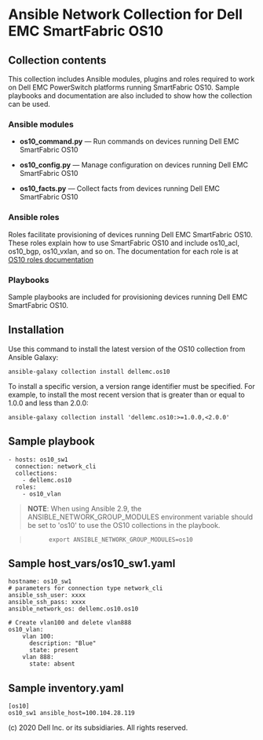 # Ansible Network Collection for Dell EMC SmartFabric OS10

## Collection contents
This collection includes Ansible modules, plugins and roles required to work on Dell EMC PowerSwitch platforms running SmartFabric OS10. Sample playbooks and documentation are also included to show how the collection can be used.

### Ansible modules

- **os10_command.py** — Run commands on devices running Dell EMC SmartFabric OS10

- **os10_config.py** — Manage configuration on devices running Dell EMC SmartFabric OS10
  
- **os10_facts.py** — Collect facts from devices running Dell EMC SmartFabric OS10

### Ansible roles
Roles facilitate provisioning of devices running Dell EMC SmartFabric OS10. These roles explain how to use SmartFabric OS10 and include os10_acl, os10_bgp, os10_vxlan, and so on. The documentation for each role is at [OS10 roles documentation](https://github.com/ansible-collections/dellemc.os10/blob/master/docs/roles.rst)

### Playbooks
Sample playbooks are included for provisioning devices running Dell EMC SmartFabric OS10.

## Installation
Use this command to install the latest version of the OS10 collection from Ansible Galaxy:

    ansible-galaxy collection install dellemc.os10

To install a specific version, a version range identifier must be specified. For example, to install the most recent version that is greater than or equal to 1.0.0 and less than 2.0.0:

    ansible-galaxy collection install 'dellemc.os10:>=1.0.0,<2.0.0'

## Sample playbook

    - hosts: os10_sw1
      connection: network_cli
      collections:
        - dellemc.os10
      roles:
        - os10_vlan

> **NOTE**: When using Ansible 2.9, the ANSIBLE_NETWORK_GROUP_MODULES environment variable should be set to 'os10' to use the OS10 collections in the playbook.

>           export ANSIBLE_NETWORK_GROUP_MODULES=os10

## Sample host_vars/os10_sw1.yaml

    hostname: os10_sw1
    # parameters for connection type network_cli
    ansible_ssh_user: xxxx
    ansible_ssh_pass: xxxx
    ansible_network_os: dellemc.os10.os10

    # Create vlan100 and delete vlan888
    os10_vlan:
        vlan 100:
          description: "Blue"
          state: present
        vlan 888:
          state: absent

## Sample inventory.yaml

    [os10]
    os10_sw1 ansible_host=100.104.28.119


(c) 2020 Dell Inc. or its subsidiaries. All rights reserved.

